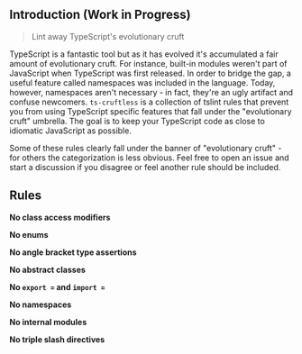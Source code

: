 ## Introduction (Work in Progress)

> Lint away TypeScript's evolutionary cruft

TypeScript is a fantastic tool but as it has evolved it's accumulated a fair amount of evolutionary cruft. For instance, built-in modules weren't part of JavaScript when TypeScript was first released. In order to bridge the gap, a useful feature called namespaces was included in the language. Today, however, namespaces aren't necessary - in fact, they're an ugly artifact and confuse newcomers. `ts-cruftless` is a collection of tslint rules that prevent you from using TypeScript specific features that fall under the "evolutionary cruft" umbrella. The goal is to keep your TypeScript code as close to idiomatic JavaScript as possible.

Some of these rules clearly fall under the banner of "evolutionary cruft" - for others the categorization is less obvious. Feel free to open an issue and start a discussion if you disagree or feel another rule should be included.

## Rules

**No class access modifiers**

**No enums**

**No angle bracket type assertions**

**No abstract classes**

**No `export =` and `import =`**

**No namespaces**

**No internal modules**

**No triple slash directives**
